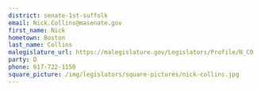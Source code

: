 ```yaml
---
district: senate-1st-suffolk
email: Nick.Collins@masenate.gov
first_name: Nick
hometown: Boston
last_name: Collins
malegislature_url: https://malegislature.gov/Legislators/Profile/N_C0
party: D
phone: 617-722-1150
square_picture: /img/legislators/square-pictures/nick-collins.jpg
---
```

